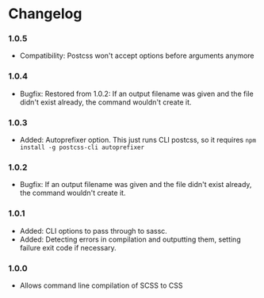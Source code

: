 # Changelog

### 1.0.5

* Compatibility:  Postcss won't accept options before arguments anymore

### 1.0.4

* Bugfix:  Restored from 1.0.2: If an output filename was given and the file didn't exist already, the command wouldn't create it.

### 1.0.3

* Added:   Autoprefixer option. This just runs CLI postcss, so it requires `npm install -g postcss-cli autoprefixer`

### 1.0.2

* Bugfix:  If an output filename was given and the file didn't exist already, the command wouldn't create it.

### 1.0.1

* Added:   CLI options to pass through to sassc.
* Added:   Detecting errors in compilation and outputting them, setting failure exit code if necessary.

### 1.0.0

* Allows command line compilation of SCSS to CSS
